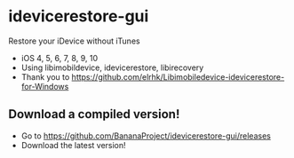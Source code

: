 # idevicerestore-gui
Restore your iDevice without iTunes

- iOS 4, 5, 6, 7, 8, 9, 10
- Using libimobildevice, idevicerestore, libirecovery
- Thank you to https://github.com/elrhk/Libimobiledevice-idevicerestore-for-Windows


## Download a compiled version!
- Go to https://github.com/BananaProject/idevicerestore-gui/releases
- Download the latest version!
